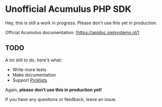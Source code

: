 # Unofficial Acumulus PHP SDK
Hey, this is still a work in progress. Please don't use this yet in production.

Official Acumulus documentation: [https://apidoc.sielsystems.nl/]

## TODO
A lot still to do, here's what:
* Write more tests
* Make documentation
* Support [Picklists](https://apidoc.sielsystems.nl/acumulus-api/picklists)

Again, **please don't use this in production yet!**

If you have any questions or feedback, leave an issue.

